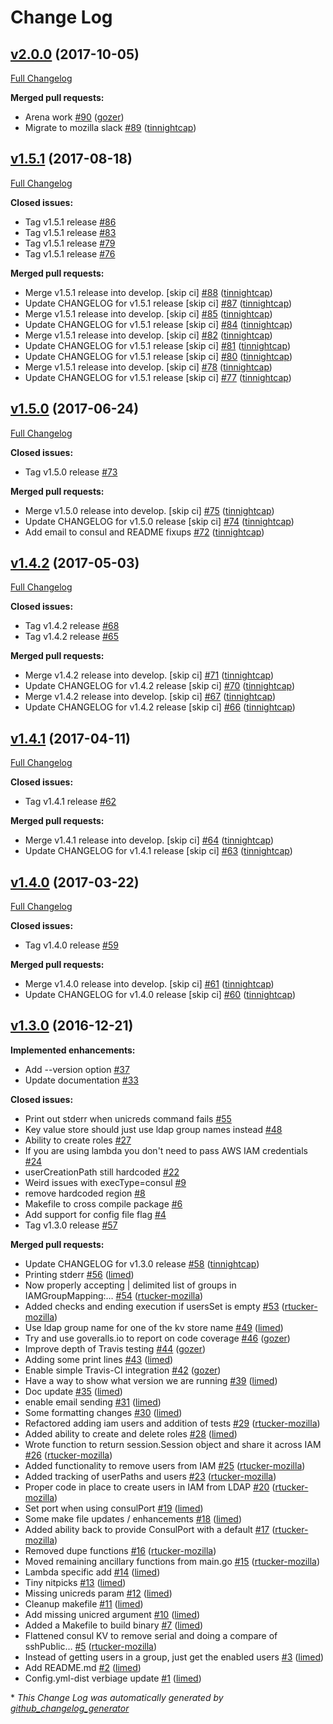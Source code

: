 # Change Log

## [v2.0.0](https://github.com/nubisproject/nubis-bastionsshkey/tree/v2.0.0) (2017-10-05)
[Full Changelog](https://github.com/nubisproject/nubis-bastionsshkey/compare/v1.5.1...v2.0.0)

**Merged pull requests:**

- Arena work [\#90](https://github.com/nubisproject/nubis-bastionsshkey/pull/90) ([gozer](https://github.com/gozer))
- Migrate to mozilla slack [\#89](https://github.com/nubisproject/nubis-bastionsshkey/pull/89) ([tinnightcap](https://github.com/tinnightcap))

## [v1.5.1](https://github.com/nubisproject/nubis-bastionsshkey/tree/v1.5.1) (2017-08-18)
[Full Changelog](https://github.com/nubisproject/nubis-bastionsshkey/compare/v1.5.0...v1.5.1)

**Closed issues:**

- Tag v1.5.1 release [\#86](https://github.com/nubisproject/nubis-bastionsshkey/issues/86)
- Tag v1.5.1 release [\#83](https://github.com/nubisproject/nubis-bastionsshkey/issues/83)
- Tag v1.5.1 release [\#79](https://github.com/nubisproject/nubis-bastionsshkey/issues/79)
- Tag v1.5.1 release [\#76](https://github.com/nubisproject/nubis-bastionsshkey/issues/76)

**Merged pull requests:**

- Merge v1.5.1 release into develop. \[skip ci\] [\#88](https://github.com/nubisproject/nubis-bastionsshkey/pull/88) ([tinnightcap](https://github.com/tinnightcap))
- Update CHANGELOG for v1.5.1 release \[skip ci\] [\#87](https://github.com/nubisproject/nubis-bastionsshkey/pull/87) ([tinnightcap](https://github.com/tinnightcap))
- Merge v1.5.1 release into develop. \[skip ci\] [\#85](https://github.com/nubisproject/nubis-bastionsshkey/pull/85) ([tinnightcap](https://github.com/tinnightcap))
- Update CHANGELOG for v1.5.1 release \[skip ci\] [\#84](https://github.com/nubisproject/nubis-bastionsshkey/pull/84) ([tinnightcap](https://github.com/tinnightcap))
- Merge v1.5.1 release into develop. \[skip ci\] [\#82](https://github.com/nubisproject/nubis-bastionsshkey/pull/82) ([tinnightcap](https://github.com/tinnightcap))
- Update CHANGELOG for v1.5.1 release \[skip ci\] [\#81](https://github.com/nubisproject/nubis-bastionsshkey/pull/81) ([tinnightcap](https://github.com/tinnightcap))
- Update CHANGELOG for v1.5.1 release \[skip ci\] [\#80](https://github.com/nubisproject/nubis-bastionsshkey/pull/80) ([tinnightcap](https://github.com/tinnightcap))
- Merge v1.5.1 release into develop. \[skip ci\] [\#78](https://github.com/nubisproject/nubis-bastionsshkey/pull/78) ([tinnightcap](https://github.com/tinnightcap))
- Update CHANGELOG for v1.5.1 release \[skip ci\] [\#77](https://github.com/nubisproject/nubis-bastionsshkey/pull/77) ([tinnightcap](https://github.com/tinnightcap))

## [v1.5.0](https://github.com/nubisproject/nubis-bastionsshkey/tree/v1.5.0) (2017-06-24)
[Full Changelog](https://github.com/nubisproject/nubis-bastionsshkey/compare/v1.4.2...v1.5.0)

**Closed issues:**

- Tag v1.5.0 release [\#73](https://github.com/nubisproject/nubis-bastionsshkey/issues/73)

**Merged pull requests:**

- Merge v1.5.0 release into develop. \[skip ci\] [\#75](https://github.com/nubisproject/nubis-bastionsshkey/pull/75) ([tinnightcap](https://github.com/tinnightcap))
- Update CHANGELOG for v1.5.0 release \[skip ci\] [\#74](https://github.com/nubisproject/nubis-bastionsshkey/pull/74) ([tinnightcap](https://github.com/tinnightcap))
- Add email to consul and README fixups [\#72](https://github.com/nubisproject/nubis-bastionsshkey/pull/72) ([tinnightcap](https://github.com/tinnightcap))

## [v1.4.2](https://github.com/nubisproject/nubis-bastionsshkey/tree/v1.4.2) (2017-05-03)
[Full Changelog](https://github.com/nubisproject/nubis-bastionsshkey/compare/v1.4.1...v1.4.2)

**Closed issues:**

- Tag v1.4.2 release [\#68](https://github.com/nubisproject/nubis-bastionsshkey/issues/68)
- Tag v1.4.2 release [\#65](https://github.com/nubisproject/nubis-bastionsshkey/issues/65)

**Merged pull requests:**

- Merge v1.4.2 release into develop. \[skip ci\] [\#71](https://github.com/nubisproject/nubis-bastionsshkey/pull/71) ([tinnightcap](https://github.com/tinnightcap))
- Update CHANGELOG for v1.4.2 release \[skip ci\] [\#70](https://github.com/nubisproject/nubis-bastionsshkey/pull/70) ([tinnightcap](https://github.com/tinnightcap))
- Merge v1.4.2 release into develop. \[skip ci\] [\#67](https://github.com/nubisproject/nubis-bastionsshkey/pull/67) ([tinnightcap](https://github.com/tinnightcap))
- Update CHANGELOG for v1.4.2 release \[skip ci\] [\#66](https://github.com/nubisproject/nubis-bastionsshkey/pull/66) ([tinnightcap](https://github.com/tinnightcap))

## [v1.4.1](https://github.com/nubisproject/nubis-bastionsshkey/tree/v1.4.1) (2017-04-11)
[Full Changelog](https://github.com/nubisproject/nubis-bastionsshkey/compare/v1.4.0...v1.4.1)

**Closed issues:**

- Tag v1.4.1 release [\#62](https://github.com/nubisproject/nubis-bastionsshkey/issues/62)

**Merged pull requests:**

- Merge v1.4.1 release into develop. \[skip ci\] [\#64](https://github.com/nubisproject/nubis-bastionsshkey/pull/64) ([tinnightcap](https://github.com/tinnightcap))
- Update CHANGELOG for v1.4.1 release \[skip ci\] [\#63](https://github.com/nubisproject/nubis-bastionsshkey/pull/63) ([tinnightcap](https://github.com/tinnightcap))

## [v1.4.0](https://github.com/nubisproject/nubis-bastionsshkey/tree/v1.4.0) (2017-03-22)
[Full Changelog](https://github.com/nubisproject/nubis-bastionsshkey/compare/v1.3.0...v1.4.0)

**Closed issues:**

- Tag v1.4.0 release [\#59](https://github.com/nubisproject/nubis-bastionsshkey/issues/59)

**Merged pull requests:**

- Merge v1.4.0 release into develop. \[skip ci\] [\#61](https://github.com/nubisproject/nubis-bastionsshkey/pull/61) ([tinnightcap](https://github.com/tinnightcap))
- Update CHANGELOG for v1.4.0 release \[skip ci\] [\#60](https://github.com/nubisproject/nubis-bastionsshkey/pull/60) ([tinnightcap](https://github.com/tinnightcap))

## [v1.3.0](https://github.com/nubisproject/nubis-bastionsshkey/tree/v1.3.0) (2016-12-21)
**Implemented enhancements:**

- Add --version option [\#37](https://github.com/nubisproject/nubis-bastionsshkey/issues/37)
- Update documentation [\#33](https://github.com/nubisproject/nubis-bastionsshkey/issues/33)

**Closed issues:**

- Print out stderr when unicreds command fails [\#55](https://github.com/nubisproject/nubis-bastionsshkey/issues/55)
- Key value store should just use ldap group names instead [\#48](https://github.com/nubisproject/nubis-bastionsshkey/issues/48)
- Ability to create roles [\#27](https://github.com/nubisproject/nubis-bastionsshkey/issues/27)
- If you are using lambda you don't need to pass AWS IAM credentials [\#24](https://github.com/nubisproject/nubis-bastionsshkey/issues/24)
- userCreationPath still hardcoded [\#22](https://github.com/nubisproject/nubis-bastionsshkey/issues/22)
- Weird issues with execType=consul [\#9](https://github.com/nubisproject/nubis-bastionsshkey/issues/9)
- remove hardcoded region [\#8](https://github.com/nubisproject/nubis-bastionsshkey/issues/8)
- Makefile to cross compile package [\#6](https://github.com/nubisproject/nubis-bastionsshkey/issues/6)
- Add support for config file flag [\#4](https://github.com/nubisproject/nubis-bastionsshkey/issues/4)
- Tag v1.3.0 release [\#57](https://github.com/nubisproject/nubis-bastionsshkey/issues/57)

**Merged pull requests:**

- Update CHANGELOG for v1.3.0 release [\#58](https://github.com/nubisproject/nubis-bastionsshkey/pull/58) ([tinnightcap](https://github.com/tinnightcap))
- Printing stderr [\#56](https://github.com/nubisproject/nubis-bastionsshkey/pull/56) ([limed](https://github.com/limed))
- Now properly accepting | delimited list of groups in IAMGroupMapping:… [\#54](https://github.com/nubisproject/nubis-bastionsshkey/pull/54) ([rtucker-mozilla](https://github.com/rtucker-mozilla))
- Added checks and ending execution if usersSet is empty [\#53](https://github.com/nubisproject/nubis-bastionsshkey/pull/53) ([rtucker-mozilla](https://github.com/rtucker-mozilla))
- Use ldap group name for one of the kv store name [\#49](https://github.com/nubisproject/nubis-bastionsshkey/pull/49) ([limed](https://github.com/limed))
- Try and use goveralls.io to report on code coverage [\#46](https://github.com/nubisproject/nubis-bastionsshkey/pull/46) ([gozer](https://github.com/gozer))
- Improve depth of Travis testing [\#44](https://github.com/nubisproject/nubis-bastionsshkey/pull/44) ([gozer](https://github.com/gozer))
- Adding some print lines [\#43](https://github.com/nubisproject/nubis-bastionsshkey/pull/43) ([limed](https://github.com/limed))
- Enable simple Travis-CI integration [\#42](https://github.com/nubisproject/nubis-bastionsshkey/pull/42) ([gozer](https://github.com/gozer))
- Have a way to show what version we are running [\#39](https://github.com/nubisproject/nubis-bastionsshkey/pull/39) ([limed](https://github.com/limed))
- Doc update [\#35](https://github.com/nubisproject/nubis-bastionsshkey/pull/35) ([limed](https://github.com/limed))
- enable email sending [\#31](https://github.com/nubisproject/nubis-bastionsshkey/pull/31) ([limed](https://github.com/limed))
- Some formatting changes [\#30](https://github.com/nubisproject/nubis-bastionsshkey/pull/30) ([limed](https://github.com/limed))
- Refactored adding iam users and addition of tests [\#29](https://github.com/nubisproject/nubis-bastionsshkey/pull/29) ([rtucker-mozilla](https://github.com/rtucker-mozilla))
- Added ability to create and delete roles [\#28](https://github.com/nubisproject/nubis-bastionsshkey/pull/28) ([limed](https://github.com/limed))
- Wrote function to return session.Session object and share it across IAM [\#26](https://github.com/nubisproject/nubis-bastionsshkey/pull/26) ([rtucker-mozilla](https://github.com/rtucker-mozilla))
- Added functionality to remove users from IAM [\#25](https://github.com/nubisproject/nubis-bastionsshkey/pull/25) ([rtucker-mozilla](https://github.com/rtucker-mozilla))
- Added tracking of userPaths and users [\#23](https://github.com/nubisproject/nubis-bastionsshkey/pull/23) ([rtucker-mozilla](https://github.com/rtucker-mozilla))
- Proper code in place to create users in IAM from LDAP [\#20](https://github.com/nubisproject/nubis-bastionsshkey/pull/20) ([rtucker-mozilla](https://github.com/rtucker-mozilla))
- Set port when using consulPort [\#19](https://github.com/nubisproject/nubis-bastionsshkey/pull/19) ([limed](https://github.com/limed))
- Some make file updates / enhancements [\#18](https://github.com/nubisproject/nubis-bastionsshkey/pull/18) ([limed](https://github.com/limed))
- Added ability back to provide ConsulPort with a default [\#17](https://github.com/nubisproject/nubis-bastionsshkey/pull/17) ([rtucker-mozilla](https://github.com/rtucker-mozilla))
- Removed dupe functions [\#16](https://github.com/nubisproject/nubis-bastionsshkey/pull/16) ([rtucker-mozilla](https://github.com/rtucker-mozilla))
- Moved remaining ancillary functions from main.go [\#15](https://github.com/nubisproject/nubis-bastionsshkey/pull/15) ([rtucker-mozilla](https://github.com/rtucker-mozilla))
- Lambda specific add [\#14](https://github.com/nubisproject/nubis-bastionsshkey/pull/14) ([limed](https://github.com/limed))
- Tiny nitpicks [\#13](https://github.com/nubisproject/nubis-bastionsshkey/pull/13) ([limed](https://github.com/limed))
- Missing unicreds param [\#12](https://github.com/nubisproject/nubis-bastionsshkey/pull/12) ([limed](https://github.com/limed))
- Cleanup makefile [\#11](https://github.com/nubisproject/nubis-bastionsshkey/pull/11) ([limed](https://github.com/limed))
- Add missing unicred argument [\#10](https://github.com/nubisproject/nubis-bastionsshkey/pull/10) ([limed](https://github.com/limed))
- Added a Makefile to build binary [\#7](https://github.com/nubisproject/nubis-bastionsshkey/pull/7) ([limed](https://github.com/limed))
- Flattened consul KV to remove serial and doing a compare of sshPublic… [\#5](https://github.com/nubisproject/nubis-bastionsshkey/pull/5) ([rtucker-mozilla](https://github.com/rtucker-mozilla))
- Instead of getting users in a group, just get the enabled users [\#3](https://github.com/nubisproject/nubis-bastionsshkey/pull/3) ([limed](https://github.com/limed))
- Add README.md [\#2](https://github.com/nubisproject/nubis-bastionsshkey/pull/2) ([limed](https://github.com/limed))
- Config.yml-dist verbiage update [\#1](https://github.com/nubisproject/nubis-bastionsshkey/pull/1) ([limed](https://github.com/limed))



\* *This Change Log was automatically generated by [github_changelog_generator](https://github.com/skywinder/Github-Changelog-Generator)*